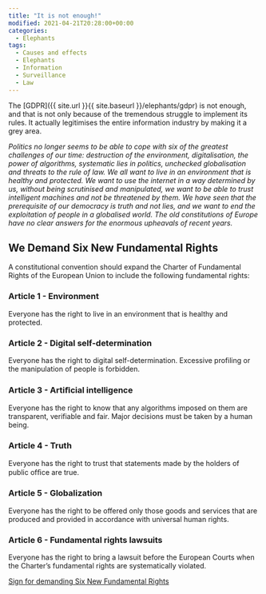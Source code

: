 ```yaml
---
title: "It is not enough!"
modified: 2021-04-21T20:28:00+00:00
categories:
  - Elephants
tags:
  - Causes and effects
  - Elephants
  - Information
  - Surveillance
  - Law
---
```


The [GDPR]({{ site.url }}{{ site.baseurl }}/elephants/gdpr) is not enough, and that is not only because of the tremendous struggle to implement its rules. It actually legitimises the entire information industry by making it a grey area. 

_Politics no longer seems to be able to cope with six of the greatest challenges of our time: destruction of the environment, digitalisation, the power of algorithms, systematic lies in politics, unchecked globalisation and threats to the rule of law. We all want to live in an environment that is healthy and protected. We want to use the internet in a way determined by us, without being scrutinised and manipulated, we want to be able to trust intelligent machines and not be threatened by them. We have seen that the prerequisite of our democracy is truth and not lies, and we want to end the exploitation of people in a globalised world. The old constitutions of Europe have no clear answers for the enormous upheavals of recent years._

## We Demand Six New Fundamental Rights

A constitutional convention should expand the Charter of Fundamental Rights of the European Union to include the following fundamental rights:

### Article 1 - Environment

Everyone has the right to live in an environment that is healthy and protected.

### Article 2 - Digital self-determination

Everyone has the right to digital self-determination. Excessive profiling or the manipulation of people is forbidden.

### Article 3 - Artiﬁcial intelligence

Everyone has the right to know that any algorithms imposed on them are transparent, verifiable and fair. Major decisions must be taken by a human being.

### Article 4 - Truth

Everyone has the right to trust that statements made by the holders of public ofﬁce are true.

### Article 5 - Globalization

Everyone has the right to be offered only those goods and services that are produced and provided in accordance with universal human rights.

### Article 6 - Fundamental rights lawsuits

Everyone has the right to bring a lawsuit before the European Courts when the Charter’s fundamental rights are systematically violated.

[Sign for demanding Six New Fundamental Rights](https://you.wemove.eu/campaigns/for-new-fundamental-rights-in-europe)
